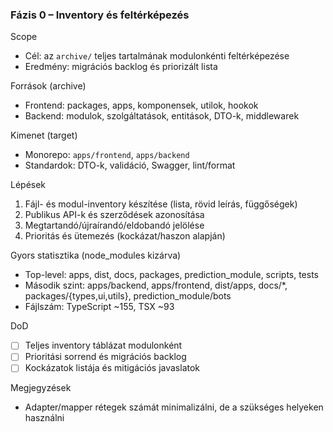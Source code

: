### Fázis 0 – Inventory és feltérképezés

Scope
- Cél: az `archive/` teljes tartalmának modulonkénti feltérképezése
- Eredmény: migrációs backlog és priorizált lista

Források (archive)
- Frontend: packages, apps, komponensek, utilok, hookok
- Backend: modulok, szolgáltatások, entitások, DTO-k, middlewarek

Kimenet (target)
- Monorepo: `apps/frontend`, `apps/backend`
- Standardok: DTO-k, validáció, Swagger, lint/format

Lépések
1. Fájl- és modul-inventory készítése (lista, rövid leírás, függőségek)
2. Publikus API-k és szerződések azonosítása
3. Megtartandó/újraírandó/eldobandó jelölése
4. Prioritás és ütemezés (kockázat/haszon alapján)

Gyors statisztika (node_modules kizárva)
- Top-level: apps, dist, docs, packages, prediction_module, scripts, tests
- Második szint: apps/backend, apps/frontend, dist/apps, docs/*, packages/{types,ui,utils}, prediction_module/bots
- Fájlszám: TypeScript ~155, TSX ~93

DoD
- [ ] Teljes inventory táblázat modulonként
- [ ] Prioritási sorrend és migrációs backlog
- [ ] Kockázatok listája és mitigációs javaslatok

Megjegyzések
- Adapter/mapper rétegek számát minimalizálni, de a szükséges helyeken használni


